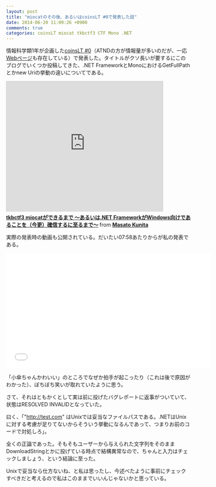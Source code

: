```yaml
---
layout: post
title: "miocatのその後、あるいはcoinsLT #0で発表した話"
date: 2014-06-20 11:09:26 +0900
comments: true
categories: coinsLT miocat tkbctf3 CTF Mono .NET
---
```


情報科学類1年が企画した[coinsLT #0](http://atnd.org/events/51236)（ATNDの方が情報量が多いのだが、一応[Webページ](http://coinslt.org/zero.html)も存在している）で発表した。タイトルがクソ長いが要するにこのブログでいくつか投稿してきた、.NET FrameworkとMonoにおけるGetFullPathとかnew Uriの挙動の違いについてである。

<iframe src="http://www.slideshare.net/slideshow/embed_code/35913754" width="427" height="356" frameborder="0" marginwidth="0" marginheight="0" scrolling="no" style="border:1px solid #CCC; border-width:1px 1px 0; margin-bottom:5px; max-width: 100%;" allowfullscreen> </iframe> <div style="margin-bottom:5px"> <strong> <a href="https://www.slideshare.net/masatokunita/coins-lt0-miocatshortpublic" title="tkbctf3 miocatができるまで 〜あるいは.NET FrameworkがWindows向けであることを（今更）確信するに至るまで〜" target="_blank">tkbctf3 miocatができるまで 〜あるいは.NET FrameworkがWindows向けであることを（今更）確信するに至るまで〜</a> </strong> from <strong><a href="http://www.slideshare.net/masatokunita" target="_blank">Masato Kunita</a></strong> </div>

実際の発表時の動画も公開されている。だいたい07:58あたりからが私の発表である。

<iframe width="560" height="315" src="//www.youtube-nocookie.com/embed/s3_BCaFAVv8" frameborder="0" allowfullscreen></iframe>

「小傘ちゃんかわいい」のところでなぜか拍手が起こったり（これは後で原因がわかった）、ぼちぼち笑いが取れていたように思う。

さて、それはともかくとして実は前に投げたバグレポートに返事がついていて、状態はRESOLVED INVALIDとなっていた。

曰く、「"http://test.com" はUnixでは妥当なファイルパスである。.NETはUnixに対する考慮が足りてないからそういう挙動になるんであって、つまりお前のコードで対処しろ」。

全くの正論であった。そもそもユーザーから与えられた文字列をそのままDownloadStringとかに投げている時点で結構異常なので、ちゃんと入力はチェックしましょう、という結論に至った。

Unixで妥当なら仕方ないね、と私は思ったし、今述べたように事前にチェックすべきだと考えるので私はこのままでいいんじゃないかと思っている。